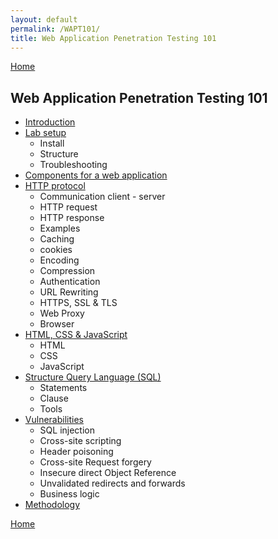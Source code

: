 ```yaml
---
layout: default
permalink: /WAPT101/
title: Web Application Penetration Testing 101
---
```


[Home](https://beaujeant.github.io/)

Web Application Penetration Testing 101
---------------------------------------

* [Introduction](https://beaujeant.github.io/WAPT101/introduction/)
* [Lab setup](#)
  * Install
  * Structure
  * Troubleshooting
* [Components for a web application](https://beaujeant.github.io/WAPT101/components/)
* [HTTP protocol](https://beaujeant.github.io/WAPT101/http/)
  * Communication client - server
  * HTTP request
  * HTTP response
  * Examples
  * Caching
  * cookies
  * Encoding
  * Compression
  * Authentication
  * URL Rewriting
  * HTTPS, SSL & TLS
  * Web Proxy
  * Browser
* [HTML, CSS & JavaScript](#)
  * HTML
  * CSS
  * JavaScript
* [Structure Query Language (SQL)](#)
  * Statements
  * Clause
  * Tools
* [Vulnerabilities](#)
  * SQL injection
  * Cross-site scripting
  * Header poisoning
  * Cross-site Request forgery
  * Insecure direct Object Reference
  * Unvalidated redirects and forwards
  * Business logic
* [Methodology](#)

[Home](https://beaujeant.github.io/)
